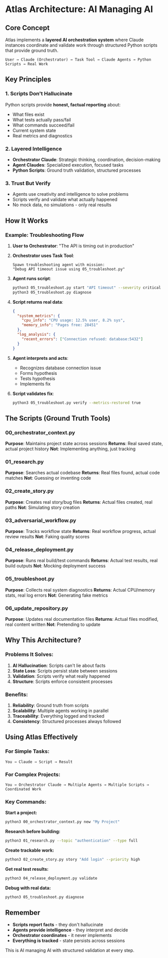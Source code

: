 # Atlas Architecture: AI Managing AI

## Core Concept

Atlas implements a **layered AI orchestration system** where Claude instances coordinate and validate work through structured Python scripts that provide ground truth.

```
User → Claude (Orchestrator) → Task Tool → Claude Agents → Python Scripts → Real Work
```

## Key Principles

### 1. Scripts Don't Hallucinate
Python scripts provide **honest, factual reporting** about:
- What files exist
- What tests actually pass/fail
- What commands succeed/fail
- Current system state
- Real metrics and diagnostics

### 2. Layered Intelligence
- **Orchestrator Claude**: Strategic thinking, coordination, decision-making
- **Agent Claudes**: Specialized execution, focused tasks
- **Python Scripts**: Ground truth validation, structured processes

### 3. Trust But Verify
- Agents use creativity and intelligence to solve problems
- Scripts verify and validate what actually happened
- No mock data, no simulations - only real results

## How It Works

### Example: Troubleshooting Flow

1. **User to Orchestrator**:
   "The API is timing out in production"

2. **Orchestrator uses Task Tool**:
   ```
   Spawn troubleshooting agent with mission:
   "Debug API timeout issue using 05_troubleshoot.py"
   ```

3. **Agent runs script**:
   ```bash
   python3 05_troubleshoot.py start "API timeout" --severity critical
   python3 05_troubleshoot.py diagnose
   ```

4. **Script returns real data**:
   ```json
   {
     "system_metrics": {
       "cpu_info": "CPU usage: 12.5% user, 8.2% sys",
       "memory_info": "Pages free: 28451"
     },
     "log_analysis": {
       "recent_errors": ["Connection refused: database:5432"]
     }
   }
   ```

5. **Agent interprets and acts**:
   - Recognizes database connection issue
   - Forms hypothesis
   - Tests hypothesis
   - Implements fix

6. **Script validates fix**:
   ```bash
   python3 05_troubleshoot.py verify --metrics-restored true
   ```

## The Scripts (Ground Truth Tools)

### 00_orchestrator_context.py
**Purpose**: Maintains project state across sessions
**Returns**: Real saved state, actual project history
**Not**: Implementing anything, just tracking

### 01_research.py
**Purpose**: Searches actual codebase
**Returns**: Real files found, actual code matches
**Not**: Guessing or inventing code

### 02_create_story.py
**Purpose**: Creates real story/bug files
**Returns**: Actual files created, real paths
**Not**: Simulating story creation

### 03_adversarial_workflow.py
**Purpose**: Tracks workflow state
**Returns**: Real workflow progress, actual review results
**Not**: Faking quality scores

### 04_release_deployment.py
**Purpose**: Runs real build/test commands
**Returns**: Actual test results, real build outputs
**Not**: Mocking deployment success

### 05_troubleshoot.py
**Purpose**: Collects real system diagnostics
**Returns**: Actual CPU/memory stats, real log errors
**Not**: Generating fake metrics

### 06_update_repository.py
**Purpose**: Updates real documentation files
**Returns**: Actual files modified, real content written
**Not**: Pretending to update

## Why This Architecture?

### Problems It Solves:
1. **AI Hallucination**: Scripts can't lie about facts
2. **State Loss**: Scripts persist state between sessions
3. **Validation**: Scripts verify what really happened
4. **Structure**: Scripts enforce consistent processes

### Benefits:
1. **Reliability**: Ground truth from scripts
2. **Scalability**: Multiple agents working in parallel
3. **Traceability**: Everything logged and tracked
4. **Consistency**: Structured processes always followed

## Using Atlas Effectively

### For Simple Tasks:
```
You → Claude → Script → Result
```

### For Complex Projects:
```
You → Orchestrator Claude → Multiple Agents → Multiple Scripts → Coordinated Work
```

### Key Commands:

**Start a project:**
```bash
python3 00_orchestrator_context.py new "My Project"
```

**Research before building:**
```bash
python3 01_research.py --topic "authentication" --type full
```

**Create trackable work:**
```bash
python3 02_create_story.py story "Add login" --priority high
```

**Get real test results:**
```bash
python3 04_release_deployment.py validate
```

**Debug with real data:**
```bash
python3 05_troubleshoot.py diagnose
```

## Remember

- **Scripts report facts** - they don't hallucinate
- **Agents provide intelligence** - they interpret and decide
- **Orchestrator coordinates** - it never implements
- **Everything is tracked** - state persists across sessions

This is AI managing AI with structured validation at every step.